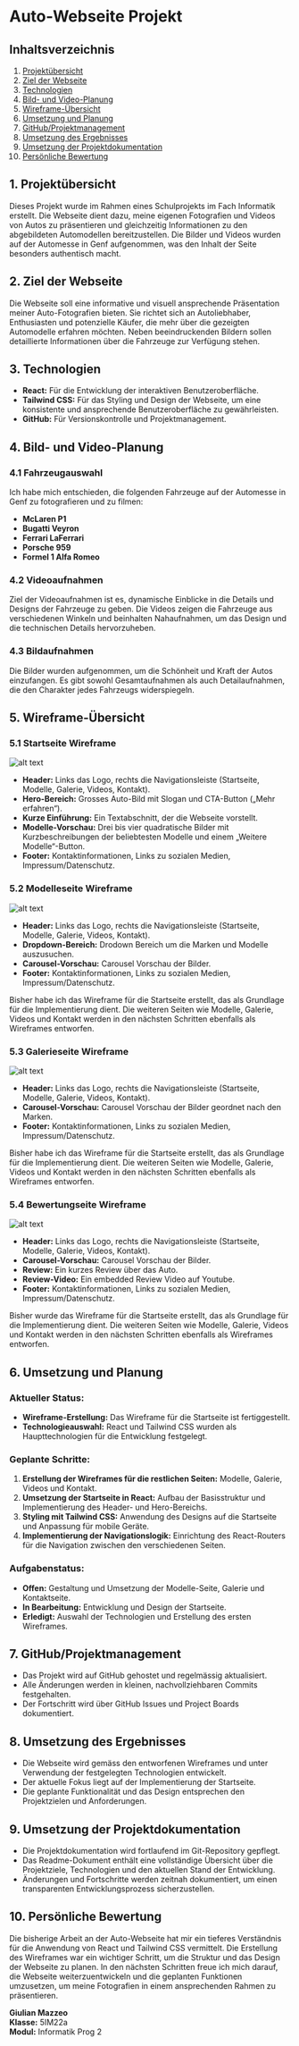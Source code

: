 # Auto-Webseite Projekt

## Inhaltsverzeichnis

1. [Projektübersicht](#projektübersicht)
2. [Ziel der Webseite](#ziel-der-webseite)
3. [Technologien](#technologien)
4. [Bild- und Video-Planung](#bild-und-video-planung)
5. [Wireframe-Übersicht](#wireframe-übersicht)
6. [Umsetzung und Planung](#umsetzung-und-planung)
7. [GitHub/Projektmanagement](#github-projektmanagement)
8. [Umsetzung des Ergebnisses](#umsetzung-des-ergebnisses)
9. [Umsetzung der Projektdokumentation](#umsetzung-der-projektdokumentation)
10. [Persönliche Bewertung](#persönliche-bewertung)

## 1. Projektübersicht

Dieses Projekt wurde im Rahmen eines Schulprojekts im Fach Informatik erstellt. Die Webseite dient dazu, meine eigenen Fotografien und Videos von Autos zu präsentieren und gleichzeitig Informationen zu den abgebildeten Automodellen bereitzustellen. Die Bilder und Videos wurden auf der Automesse in Genf aufgenommen, was den Inhalt der Seite besonders authentisch macht.

## 2. Ziel der Webseite

Die Webseite soll eine informative und visuell ansprechende Präsentation meiner Auto-Fotografien bieten. Sie richtet sich an Autoliebhaber, Enthusiasten und potenzielle Käufer, die mehr über die gezeigten Automodelle erfahren möchten. Neben beeindruckenden Bildern sollen detaillierte Informationen über die Fahrzeuge zur Verfügung stehen.

## 3. Technologien

- **React:** Für die Entwicklung der interaktiven Benutzeroberfläche.
- **Tailwind CSS:** Für das Styling und Design der Webseite, um eine konsistente und ansprechende Benutzeroberfläche zu gewährleisten.
- **GitHub:** Für Versionskontrolle und Projektmanagement.

## 4. Bild- und Video-Planung

### 4.1 Fahrzeugauswahl

Ich habe mich entschieden, die folgenden Fahrzeuge auf der Automesse in Genf zu fotografieren und zu filmen:

- **McLaren P1**
- **Bugatti Veyron**
- **Ferrari LaFerrari**
- **Porsche 959**
- **Formel 1 Alfa Romeo**

### 4.2 Videoaufnahmen

Ziel der Videoaufnahmen ist es, dynamische Einblicke in die Details und Designs der Fahrzeuge zu geben. Die Videos zeigen die Fahrzeuge aus verschiedenen Winkeln und beinhalten Nahaufnahmen, um das Design und die technischen Details hervorzuheben.

### 4.3 Bildaufnahmen

Die Bilder wurden aufgenommen, um die Schönheit und Kraft der Autos einzufangen. Es gibt sowohl Gesamtaufnahmen als auch Detailaufnahmen, die den Charakter jedes Fahrzeugs widerspiegeln.

## 5. Wireframe-Übersicht

### 5.1 Startseite Wireframe

![alt text](https://github.com/Giu1447/Autogalerie/blob/main/pictures/Home.png)

- **Header:** Links das Logo, rechts die Navigationsleiste (Startseite, Modelle, Galerie, Videos, Kontakt).
- **Hero-Bereich:** Grosses Auto-Bild mit Slogan und CTA-Button („Mehr erfahren“).
- **Kurze Einführung:** Ein Textabschnitt, der die Webseite vorstellt.
- **Modelle-Vorschau:** Drei bis vier quadratische Bilder mit Kurzbeschreibungen der beliebtesten Modelle und einem „Weitere Modelle“-Button.
- **Footer:** Kontaktinformationen, Links zu sozialen Medien, Impressum/Datenschutz.

### 5.2 Modelleseite Wireframe

![alt text](https://github.com/Giu1447/Autogalerie/blob/main/pictures/Modelle.png)

- **Header:** Links das Logo, rechts die Navigationsleiste (Startseite, Modelle, Galerie, Videos, Kontakt).
- **Dropdown-Bereich:** Drodown Bereich um die Marken und Modelle auszusuchen.
- **Carousel-Vorschau:** Carousel Vorschau der Bilder.
- **Footer:** Kontaktinformationen, Links zu sozialen Medien, Impressum/Datenschutz.

Bisher habe ich das Wireframe für die Startseite erstellt, das als Grundlage für die Implementierung dient. Die weiteren Seiten wie Modelle, Galerie, Videos und Kontakt werden in den nächsten Schritten ebenfalls als Wireframes entworfen.

### 5.3 Galerieseite Wireframe

![alt text](https://github.com/Giu1447/Autogalerie/blob/main/pictures/Galerie.png)

- **Header:** Links das Logo, rechts die Navigationsleiste (Startseite, Modelle, Galerie, Videos, Kontakt).
- **Carousel-Vorschau:** Carousel Vorschau der Bilder geordnet nach den Marken.
- **Footer:** Kontaktinformationen, Links zu sozialen Medien, Impressum/Datenschutz.

Bisher habe ich das Wireframe für die Startseite erstellt, das als Grundlage für die Implementierung dient. Die weiteren Seiten wie Modelle, Galerie, Videos und Kontakt werden in den nächsten Schritten ebenfalls als Wireframes entworfen.

### 5.4 Bewertungseite Wireframe

![alt text](https://github.com/Giu1447/Autogalerie/blob/main/pictures/Bewertung.png)

- **Header:** Links das Logo, rechts die Navigationsleiste (Startseite, Modelle, Galerie, Videos, Kontakt).
- **Carousel-Vorschau:** Carousel Vorschau der Bilder.
- **Review:** Ein kurzes Review über das Auto.
- **Review-Video:** Ein embedded Review Video auf Youtube.
- **Footer:** Kontaktinformationen, Links zu sozialen Medien, Impressum/Datenschutz.

Bisher wurde das Wireframe für die Startseite erstellt, das als Grundlage für die Implementierung dient. Die weiteren Seiten wie Modelle, Galerie, Videos und Kontakt werden in den nächsten Schritten ebenfalls als Wireframes entworfen.

## 6. Umsetzung und Planung

### Aktueller Status:

- **Wireframe-Erstellung:** Das Wireframe für die Startseite ist fertiggestellt.
- **Technologieauswahl:** React und Tailwind CSS wurden als Haupttechnologien für die Entwicklung festgelegt.

### Geplante Schritte:

1. **Erstellung der Wireframes für die restlichen Seiten:** Modelle, Galerie, Videos und Kontakt.
2. **Umsetzung der Startseite in React:** Aufbau der Basisstruktur und Implementierung des Header- und Hero-Bereichs.
3. **Styling mit Tailwind CSS:** Anwendung des Designs auf die Startseite und Anpassung für mobile Geräte.
4. **Implementierung der Navigationslogik:** Einrichtung des React-Routers für die Navigation zwischen den verschiedenen Seiten.

### Aufgabenstatus:

- **Offen:** Gestaltung und Umsetzung der Modelle-Seite, Galerie und Kontaktseite.
- **In Bearbeitung:** Entwicklung und Design der Startseite.
- **Erledigt:** Auswahl der Technologien und Erstellung des ersten Wireframes.

## 7. GitHub/Projektmanagement

- Das Projekt wird auf GitHub gehostet und regelmässig aktualisiert.
- Alle Änderungen werden in kleinen, nachvollziehbaren Commits festgehalten.
- Der Fortschritt wird über GitHub Issues und Project Boards dokumentiert.

## 8. Umsetzung des Ergebnisses

- Die Webseite wird gemäss den entworfenen Wireframes und unter Verwendung der festgelegten Technologien entwickelt.
- Der aktuelle Fokus liegt auf der Implementierung der Startseite.
- Die geplante Funktionalität und das Design entsprechen den Projektzielen und Anforderungen.

## 9. Umsetzung der Projektdokumentation

- Die Projektdokumentation wird fortlaufend im Git-Repository gepflegt.
- Das Readme-Dokument enthält eine vollständige Übersicht über die Projektziele, Technologien und den aktuellen Stand der Entwicklung.
- Änderungen und Fortschritte werden zeitnah dokumentiert, um einen transparenten Entwicklungsprozess sicherzustellen.

## 10. Persönliche Bewertung

Die bisherige Arbeit an der Auto-Webseite hat mir ein tieferes Verständnis für die Anwendung von React und Tailwind CSS vermittelt. Die Erstellung des Wireframes war ein wichtiger Schritt, um die Struktur und das Design der Webseite zu planen. In den nächsten Schritten freue ich mich darauf, die Webseite weiterzuentwickeln und die geplanten Funktionen umzusetzen, um meine Fotografien in einem ansprechenden Rahmen zu präsentieren.

**Giulian Mazzeo**  
**Klasse:** 5IM22a  
**Modul:** Informatik Prog 2
